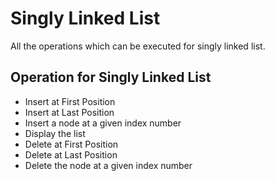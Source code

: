 # Singly Linked List
All the operations which can be executed for singly linked list.
## Operation for Singly Linked List
- Insert at First Position
- Insert at Last Position
- Insert a node at a given index number
- Display the list
- Delete at First Position
- Delete at Last Position
- Delete the node at a given index number
